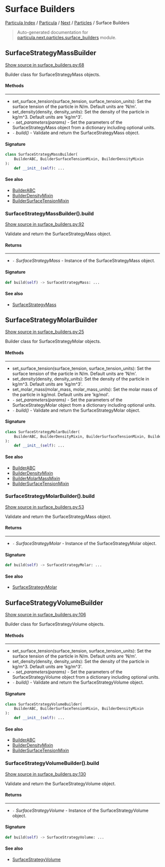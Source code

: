 # Surface Builders

[Particula Index](../../../README.md#particula-index) / [Particula](../../index.md#particula) / [Next](../index.md#next) / [Particles](./index.md#particles) / Surface Builders

> Auto-generated documentation for [particula.next.particles.surface_builders](https://github.com/Gorkowski/particula/blob/main/particula/next/particles/surface_builders.py) module.

## SurfaceStrategyMassBuilder

[Show source in surface_builders.py:68](https://github.com/Gorkowski/particula/blob/main/particula/next/particles/surface_builders.py#L68)

Builder class for SurfaceStrategyMass objects.

#### Methods

--------
- set_surface_tension(surface_tension, surface_tension_units): Set the
    surface tension of the particle in N/m. Default units are 'N/m'.
- set_density(density, density_units): Set the density of the particle in
    kg/m^3. Default units are 'kg/m^3'.
- `-` *set_parameters(params)* - Set the parameters of the SurfaceStrategyMass
    object from a dictionary including optional units.
- `-` *build()* - Validate and return the SurfaceStrategyMass object.

#### Signature

```python
class SurfaceStrategyMassBuilder(
    BuilderABC, BuilderSurfaceTensionMixin, BuilderDensityMixin
):
    def __init__(self): ...
```

#### See also

- [BuilderABC](../abc_builder.md#builderabc)
- [BuilderDensityMixin](../abc_builder.md#builderdensitymixin)
- [BuilderSurfaceTensionMixin](../abc_builder.md#buildersurfacetensionmixin)

### SurfaceStrategyMassBuilder().build

[Show source in surface_builders.py:92](https://github.com/Gorkowski/particula/blob/main/particula/next/particles/surface_builders.py#L92)

Validate and return the SurfaceStrategyMass object.

#### Returns

--------
- `-` *SurfaceStrategyMass* - Instance of the SurfaceStrategyMass object.

#### Signature

```python
def build(self) -> SurfaceStrategyMass: ...
```

#### See also

- [SurfaceStrategyMass](./surface_strategies.md#surfacestrategymass)



## SurfaceStrategyMolarBuilder

[Show source in surface_builders.py:25](https://github.com/Gorkowski/particula/blob/main/particula/next/particles/surface_builders.py#L25)

Builder class for SurfaceStrategyMolar objects.

#### Methods

--------
- set_surface_tension(surface_tension, surface_tension_units): Set the
    surface tension of the particle in N/m. Default units are 'N/m'.
- set_density(density, density_units): Set the density of the particle in
    kg/m^3. Default units are 'kg/m^3'.
- set_molar_mass(molar_mass, molar_mass_units): Set the molar mass of the
    particle in kg/mol. Default units are 'kg/mol'.
- `-` *set_parameters(params)* - Set the parameters of the SurfaceStrategyMolar
    object from a dictionary including optional units.
- `-` *build()* - Validate and return the SurfaceStrategyMolar object.

#### Signature

```python
class SurfaceStrategyMolarBuilder(
    BuilderABC, BuilderDensityMixin, BuilderSurfaceTensionMixin, BuilderMolarMassMixin
):
    def __init__(self): ...
```

#### See also

- [BuilderABC](../abc_builder.md#builderabc)
- [BuilderDensityMixin](../abc_builder.md#builderdensitymixin)
- [BuilderMolarMassMixin](../abc_builder.md#buildermolarmassmixin)
- [BuilderSurfaceTensionMixin](../abc_builder.md#buildersurfacetensionmixin)

### SurfaceStrategyMolarBuilder().build

[Show source in surface_builders.py:53](https://github.com/Gorkowski/particula/blob/main/particula/next/particles/surface_builders.py#L53)

Validate and return the SurfaceStrategyMass object.

#### Returns

--------
- `-` *SurfaceStrategyMolar* - Instance of the SurfaceStrategyMolar object.

#### Signature

```python
def build(self) -> SurfaceStrategyMolar: ...
```

#### See also

- [SurfaceStrategyMolar](./surface_strategies.md#surfacestrategymolar)



## SurfaceStrategyVolumeBuilder

[Show source in surface_builders.py:106](https://github.com/Gorkowski/particula/blob/main/particula/next/particles/surface_builders.py#L106)

Builder class for SurfaceStrategyVolume objects.

#### Methods

--------
- set_surface_tension(surface_tension, surface_tension_units): Set the
    surface tension of the particle in N/m. Default units are 'N/m'.
- set_density(density, density_units): Set the density of the particle in
    kg/m^3. Default units are 'kg/m^3'.
- `-` *set_parameters(params)* - Set the parameters of the SurfaceStrategyVolume
    object from a dictionary including optional units.
- `-` *build()* - Validate and return the SurfaceStrategyVolume object.

#### Signature

```python
class SurfaceStrategyVolumeBuilder(
    BuilderABC, BuilderSurfaceTensionMixin, BuilderDensityMixin
):
    def __init__(self): ...
```

#### See also

- [BuilderABC](../abc_builder.md#builderabc)
- [BuilderDensityMixin](../abc_builder.md#builderdensitymixin)
- [BuilderSurfaceTensionMixin](../abc_builder.md#buildersurfacetensionmixin)

### SurfaceStrategyVolumeBuilder().build

[Show source in surface_builders.py:130](https://github.com/Gorkowski/particula/blob/main/particula/next/particles/surface_builders.py#L130)

Validate and return the SurfaceStrategyVolume object.

#### Returns

--------
- `-` *SurfaceStrategyVolume* - Instance of the SurfaceStrategyVolume object.

#### Signature

```python
def build(self) -> SurfaceStrategyVolume: ...
```

#### See also

- [SurfaceStrategyVolume](./surface_strategies.md#surfacestrategyvolume)

